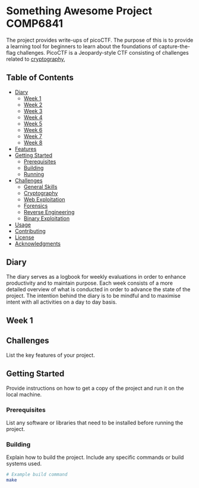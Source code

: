 # Something Awesome Project COMP6841

The project provides write-ups of picoCTF. The purpose of this is to provide a learning tool for
beginners to learn about the foundations of capture-the-flag challenges. PicoCTF is a Jeopardy-style
CTF consisting of challenges related to [cryptography](#cryptography), 

## Table of Contents
- [Diary](#diary)
  - [Week 1](#week-1)
  - [Week 2](#week-2)
  - [Week 3](#week-3)
  - [Week 4](#week-4)
  - [Week 5](#week-5)
  - [Week 6](#week-6)
  - [Week 7](#week-7)
  - [Week 8](#week-8)
- [Features](#features)
- [Getting Started](#getting-started)
  - [Prerequisites](#prerequisites)
  - [Building](#building)
  - [Running](#running)
- [Challenges](#challenges)
  - [General Skills](#general-skills)
  - [Cryptography](#cryptography)
  - [Web Exploitation](#web-exploitation)
  - [Forensics](#forensics)
  - [Reverse Engineering](#reverse-engineering)
  - [Binary Exploitation](#binary-exploitation)
- [Usage](#usage)
- [Contributing](#contributing)
- [License](#license)
- [Acknowledgments](#acknowledgments)
## Diary
  The diary serves as a logbook for weekly evaluations in order to enhance productivity and to maintain purpose. 
  Each week consists of a more detailed overview of what is conducted in order to advance the state of the project. 
  The intention behind the diary is to be mindful and to maximise intent with all activities on a day to day basis.
## Week 1
  
## Challenges
  

List the key features of your project.

## Getting Started

Provide instructions on how to get a copy of the project and run it on the local machine.

### Prerequisites

List any software or libraries that need to be installed before running the project.

### Building

Explain how to build the project. Include any specific commands or build systems used.

```bash
# Example build command
make
